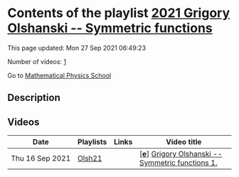 # Contents of the playlist [2021 Grigory Olshanski -- Symmetric functions](https://www.youtube.com/playlist?list=PLLGkFbxve673GTMhJfJlCUm-bXMoRehLU)

This page updated: Mon 27 Sep 2021 06:49:23

Number of videos: [1](#videos)

Go to [Mathematical Physics School](../README.md)

## Description



## Videos

|Date|Playlists|Links|Video title|
|---|---|---|---|
| Thu&nbsp;16&nbsp;Sep&nbsp;2021 | [Olsh21](../playlists/Olsh21 "2021 Grigory Olshanski -- Symmetric functions") |  | [[**e**](https://studio.youtube.com/video/zeROoRoIggw/edit "Edit")] [Grigory Olshanski -- Symmetric functions 1.](https://www.youtube.com/watch?v=zeROoRoIggw&list=PLLGkFbxve673GTMhJfJlCUm-bXMoRehLU) |
